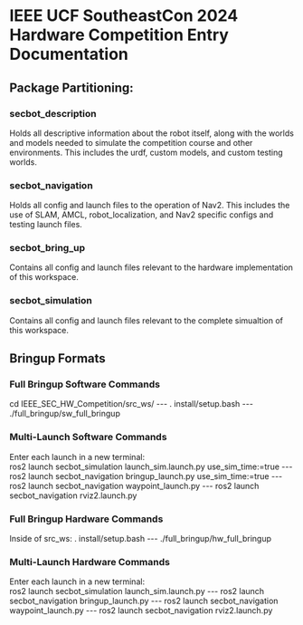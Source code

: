 # IEEE UCF SoutheastCon 2024 Hardware Competition Entry Documentation

## Package Partitioning:
### secbot_description
Holds all descriptive information about the robot itself, along with the worlds and models needed to simulate the competition course and other environments. This includes the urdf, custom models, and custom testing worlds.  
  

### secbot_navigation
Holds all config and launch files to the operation of Nav2. This includes the use of SLAM, AMCL, robot_localization, and Nav2 specific configs and testing launch files.  
  

### secbot_bring_up
Contains all config and launch files relevant to the hardware implementation of this workspace.  
  

### secbot_simulation
Contains all config and launch files relevant to the complete simualtion of this workspace.  

## Bringup Formats

### Full Bringup Software Commands
cd IEEE_SEC_HW_Competition/src_ws/ --- . install/setup.bash --- ./full_bringup/sw_full_bringup

### Multi-Launch Software Commands
Enter each launch in a new terminal:  
ros2 launch secbot_simulation launch_sim.launch.py use_sim_time:=true --- ros2 launch secbot_navigation bringup_launch.py use_sim_time:=true --- ros2 launch secbot_navigation waypoint_launch.py --- ros2 launch secbot_navigation rviz2.launch.py

### Full Bringup Hardware Commands
Inside of src_ws:  . install/setup.bash --- ./full_bringup/hw_full_bringup

### Multi-Launch Hardware Commands
Enter each launch in a new terminal:  
ros2 launch secbot_simulation launch_sim.launch.py --- ros2 launch secbot_navigation bringup_launch.py --- ros2 launch secbot_navigation waypoint_launch.py --- ros2 launch secbot_navigation rviz2.launch.py

